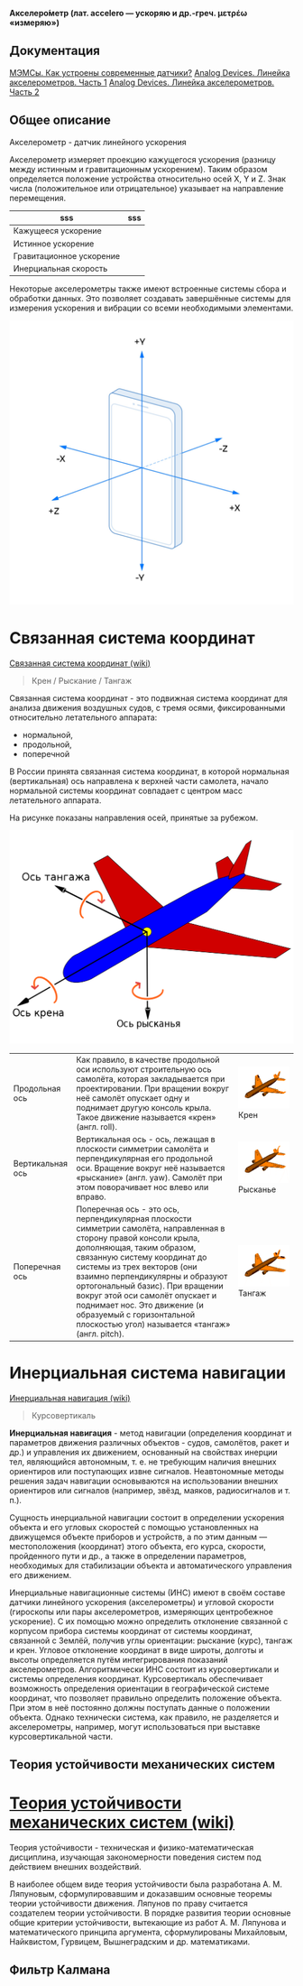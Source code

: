 **Акселеро́метр (лат. accelero — ускоряю и др.-греч. μετρέω «измеряю»)** 

## Документация
[МЭМСы. Как устроены современные датчики?](https://habr.com/ru/companies/milandr/articles/532662)
[Analog Devices. Линейка акселерометров. Часть 1](https://kit-e.ru/sensor/vybor-akselerometra-chast-1)
[Analog Devices. Линейка акселерометров. Часть 2](https://kit-e.ru/sensor/vybor-akselerometra-chast-2)

## Общее описание
Акселерометр - датчик линейного ускорения

Акселерометр измеряет проекцию кажущегося ускорения (разницу между истинным и гравитационным ускорением). Таким образом определяется положение устройства относительно осей X, Y и Z. Знак числа (положительное или отрицательное) указывает на направление перемещения.

| sss | sss |
|----|----|
| Кажущееся ускорение | |
| Истинное ускорение | |
| Гравитационное ускорение | |
| Инерциальная скорость | |

Некоторые акселерометры также имеют встроенные системы сбора и обработки данных. Это позволяет создавать завершённые системы для измерения ускорения и вибрации со всеми необходимыми элементами. 

![Alt text](Ed7fj84L1r81.jpg)

# Связанная система координат
[Связанная система координат (wiki)](https://ru.wikipedia.org/wiki/Связанная_система_координат)

> Крен / Рыскание / Тангаж

Связанная система координат - это подвижная система координат для анализа движения воздушных судов, с тремя осями, фиксированными относительно летательного аппарата:
- нормальной, 
- продольной, 
- поперечной

В России принята связанная система координат, в которой нормальная (вертикальная) ось направлена к верхней части самолета, начало нормальной системы координат совпадает с центром масс летательного аппарата.

На рисунке показаны направления осей, принятые за рубежом.

![Alt text](1280px-Yaw_Axis_Corrected-ru.svg.png)

||||
|-|-|-|
|Продольная ось|Как правило, в качестве продольной оси используют строительную ось самолёта, которая закладывается при проектировании. При вращении вокруг неё самолёт опускает одну и поднимает другую консоль крыла. Такое движение называется «крен» (англ. roll).|![Крен](Aileron_roll.gif) Крен|
|Вертикальная ось|Вертикальная ось - ось, лежащая в плоскости симметрии самолёта и перпендикулярная его продольной оси. Вращение вокруг неё называется «рыскание» (англ. yaw). Самолёт при этом поворачивает нос влево или вправо.|![Рысканье](Aileron_yaw.gif)Рысканье|
|Поперечная ось|Поперечная ось - это ось, перпендикулярная плоскости симметрии самолёта, направленная в сторону правой консоли крыла, дополняющая, таким образом, связанную систему координат до системы из трех векторов (они взаимно перпендикулярны и образуют ортогональный базис). При вращении вокруг этой оси самолёт опускает и поднимает нос. Это движение (и образуемый с горизонтальной плоскостью угол) называется «тангаж» (англ. pitch).|![Тангаж](Aileron_pitch.gif) Тангаж|

# Инерциальная система навигации
[Инерциальная навигация (wiki)](https://ru.wikipedia.org/wiki/Инерциальная_навигация)
> Курсовертикаль

**Инерциальная навигация** - метод навигации (определения координат и параметров движения различных объектов - судов, самолётов, ракет и др.) и управления их движением, основанный на свойствах инерции тел, являющийся автономным, т. е. не требующим наличия внешних ориентиров или поступающих извне сигналов. Неавтономные методы решения задач навигации основываются на использовании внешних ориентиров или сигналов (например, звёзд, маяков, радиосигналов и т. п.).

Сущность инерциальной навигации состоит в определении ускорения объекта и его угловых скоростей с помощью установленных на движущемся объекте приборов и устройств, а по этим данным — местоположения (координат) этого объекта, его курса, скорости, пройденного пути и др., а также в определении параметров, необходимых для стабилизации объекта и автоматического управления его движением. 

Инерциальные навигационные системы (ИНС) имеют в своём составе датчики линейного ускорения (акселерометры) и угловой скорости (гироскопы или пары акселерометров, измеряющих центробежное ускорение). С их помощью можно определить отклонение связанной с корпусом прибора системы координат от системы координат, связанной с Землёй, получив углы ориентации: рыскание (курс), тангаж и крен. Угловое отклонение координат в виде широты, долготы и высоты определяется путём интегрирования показаний акселерометров. Алгоритмически ИНС состоит из курсовертикали и системы определения координат.
Курсовертикаль обеспечивает возможность определения ориентации в географической системе координат, что позволяет правильно определить положение объекта. При этом в неё постоянно должны поступать данные о положении объекта. Однако технически система, как правило, не разделяется и акселерометры, например, могут использоваться при выставке курсовертикальной части. 

## Теория устойчивости механических систем
[Теория устойчивости механических систем (wiki)](https://ru.wikipedia.org/wiki/Теория_устойчивости)
=======
Теория устойчивости - техническая и физико-математическая дисциплина, изучающая закономерности поведения систем под действием внешних воздействий.

В наиболее общем виде теория устойчивости была разработана А. М. Ляпуновым, сформулировавшим и доказавшим основные теоремы теории устойчивости движения. Ляпунов по праву считается создателем теории устойчивости. В порядке развития теории основные общие критерии устойчивости, вытекающие из работ А. М. Ляпунова и математического принципа аргумента, сформулированы Михайловым, Найквистом, Гурвицем, Вышнеградским и др. математиками.

## Фильтр Калмана